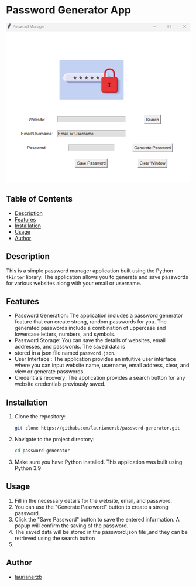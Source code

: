 # Password Generator App

![App Screenshot](./images/pwd_gen.png)

## Table of Contents

- [Description](#description)
- [Features](#features)
- [Installation](#installation)
- [Usage](#usage)
- [Author](#author)

## Description
This is a simple password manager application built using the Python `tkinter` library. The application allows you to 
generate and save passwords for various websites along with your email or username.
## Features

- Password Generation: The application includes a password generator feature that can create strong, random passwords 
for you. The generated passwords include a combination of uppercase and lowercase letters, numbers, and symbols.
- Password Storage: You can save the details of websites, email addresses, and passwords. The saved data is 
- stored in a json file named `password.json`.
- User Interface : The application provides an intuitive user interface where you can input website name, 
username, email address, clear, and view or generate passwords.
- Credentials recovery: The application provides a search button for any website credentials previously saved.

## Installation
1. Clone the repository:
   ```bash
   git clone https://github.com/laurianerzb/password-generator.git
2. Navigate to the project directory:
   ```bash 
   cd password-generator
3. Make sure you have Python installed. This application was built using Python 3.9

## Usage

1. Fill in the necessary details for the website, email, and password. 
2. You can use the "Generate Password" button to create a strong password.
3. Click the "Save Password" button to save the entered information. A popup will confirm 
the saving of the password.
4. The saved data will be stored in the password.json file ,and they can be retrieved using the search button
5. 

## Author
- [laurianerzb](https://github.com/laurianerzb)
